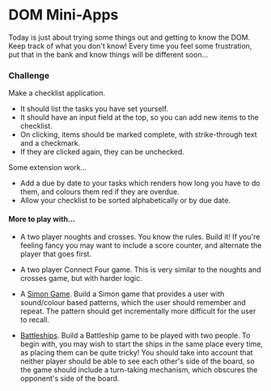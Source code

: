 # DOM Mini-Apps

Today is just about trying some things out and getting to know the DOM. Keep track of what you don't know! Every time you feel some frustration, put that in the bank and know things will be different soon...

### Challenge

Make a checklist application.
* It should list the tasks you have set yourself.
* It should have an input field at the top, so you can add new items to the checklist.
* On clicking, items should be marked complete, with strike-through text and a checkmark.
* If they are clicked again, they can be unchecked.

Some extension work...
* Add a due by date to your tasks which renders how long you have to do them, and colours them red if they are overdue.
* Allow your checklist to be sorted alphabetically or by due date.

#### More to play with...

* A two player noughts and crosses. You know the rules. Build it! If you're feeling fancy you may want to include a score counter, and alternate the player that goes first. 

* A two player Connect Four game. This is very similar to the noughts and crosses game, but with harder logic.

* A [Simon Game](https://en.wikipedia.org/wiki/Simon_(game)). Build a Simon game that provides a user with sound/colour based patterns, which the user should remember and repeat. The pattern should get incrementally more difficult for the user to recall.

* [Battleships](https://en.wikipedia.org/wiki/Battleship_(game)). Build a Battleship game to be played with two people. To begin with, you may wish to start the ships in the same place every time, as placing them can be quite tricky! You should take into account that neither player should be able to see each other's side of the board, so the game should include a turn-taking mechanism, which obscures the opponent's side of the board.